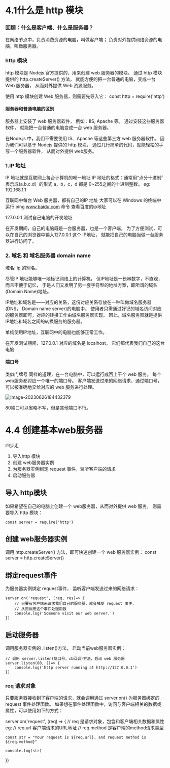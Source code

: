 
# 4.1什么是 http 模块

### 回顾：什么是客户端、什么是服务器？
在网络节点中，负责消费资源的电脑，叫做客户端；
负责对外提供网络资源的电脑，叫做服务器。

### http 模块
http 模块是 Nodejs 官方提供的、用来创建 web 服务器的模块。
通过 http 模块提供的 http.createServer() 方法，
就能方便的把一台普通的电脑，变成一台 Web 服务器，
从而对外提供 Web 资源服务。

使用 http 模块创建 Web 服务器，则需要先导入它：
const http = require('http')

#### 服务器和普通电脑的区别

服务器上安装了 web 服务器软件，
例如：IIS, Apache 等。
通过安装这些服务器软件， 就能把一台普通的电脑变成一台 web 服务器。


在Node.js 中，我们不需要使用 IS、Apache 等这些第三方 web 服务器软件。
因为我们可以基于 Nodejs 提供的 http 模块，
通过几行简单的代码，就能轻松的手写一个服务器软件，
从而对外提供 web服务。



### 1.IP 地址
IP 地址就是互联网上每台计算机的唯一地址
IP 地址的格式：通常用“点分十进制〞表示成(a.b.c.d）的形式
a，b，c，d 都是 0~255之间的十进制整数。
eg: 192.168.1.1



互联网中每台 Web 服务器，都有自己的IP 地址
大家可以在 Windows 的终端中运行 
ping www.baidu.com 命令
查看百度的ip地址

127.0.0.1 测试自己电脑的开发地址

在开发期间，自己的电脑既是一台服务器，也是一个客户端，
为了方便测试，可以在自己的浏览器中输入127.0.0.1 
这个 IP地址，
就能把自己的电脑当做一台服务器进行访问了。



### 2. 域名 和 域名服务器 domain name
域名: ip 的别名。

尽管IP 地址能够唯一地标记网络上的计算机，
但IP地址是一长串数字，不直观，而且不便于记忆，
于是人们又发明了另一套字符型的地址方案，即所谓的域名(Domain Name)地址。


IP地址和域名是——对应的关系，这份对应关系存放在一种叫做域名服务器(DNS， Domain name server)的电脑中。
使用者只需通过好记的域名访问对应的服务器即可，对应的转换工作由域名服务器实现。
因此，域名服务器就是提供IP地址和域名之间的转换服务的服务器。


单纯使用IP地址，互联网中的电脑也能够正常工作。

在开发测试期间，127.0.0.1 对应的域名是 localhost，
它们都代表我们自己的这台电脑

#### 端口号
类似门牌号
同样的道理，在一台电脑中，可以运行成百上干个 web 服务。
每个 web服务都对应一个唯一的端口号。
客户端发送过来的网络请求，通过端口号，可以被准确地交给对应的 web 服务进行处理。



![image-20230626184432379](/Users/zhouzhenzhou/Desktop/Node.js/08.http模块.assets/image-20230626184432379.png)

80端口可以省略不写，但是其他端口不行。

# 4.4 创建基本web服务器
四步走

1. 导入http 模块
2. 创建 web服务器实例
3. 为服务器实例绑定 request 事件，监听客户端的请求
4. 启动服务器

## 导入 http模块
如果希望在自己的电脑上创建一个 web服务器，从而对外提供 web 服务，
则需要导入 http 模块：

```
const server = require('http')
```

## 创建 web服务器实例
调用 http.createServer() 方法，即可快速创建一个 web 服务器实例：
const server = http.createServer()

## 绑定request事件
为服务器实例绑定 request事件，
监听客户端发送过来的网络请求：
```
server.on('request', (req, res)=> {
    // 只要有客户端来请求我们自己的服务器，就会触发 request 事件，
    // 从而调用这个事件处理函数
    console.log('Someone visit our web server.')
})
```

## 启动服务器
调用服务器实例的 .listen()方法，
启动当前web服务器实例：

```
// 调用 server.listen(端口号，cb回调)方法，启动 web 服务器
server.listen(80, ()=> {
    console.log('http server running at http://127.0.0.1')
})
```



### req 请求对象
只要服务器接收到了客户端的请求，就会调用通过 server.on() 为服务器绑定的 request 事件处理函数。
如果想在事件处理函数中，访问与客户端相关的数据或属性，可以使用如下的方式：

server.on('request', (req) => {
    // req 是请求对象，包含和客户端相关数据和属性 eg:
    // req.url 客户端请求的URL地址
    // req.method 是客户端的method请求类型

    const str = "Your request is ${req.url}, and request method is ${req.method}"
    
    console.log(str)
})

